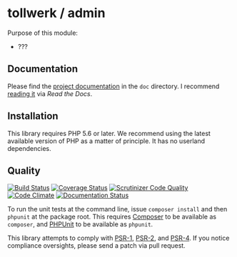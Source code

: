 # tollwerk / admin

Purpose of this module:

* ???

## Documentation

Please find the [project documentation](doc/index.md) in the `doc` directory. I recommend [reading it](http://tollwerk-admin.readthedocs.io/) via *Read the Docs*.

## Installation

This library requires PHP 5.6 or later. We recommend using the latest available version of PHP as a matter of principle. It has no userland dependencies.

## Quality

[![Build Status](https://secure.travis-ci.org/tollwerk/admin.svg)](https://travis-ci.org/tollwerk/admin)
[![Coverage Status](https://coveralls.io/repos/tollwerk/admin/badge.svg?branch=master&service=github)](https://coveralls.io/github/tollwerk/admin?branch=master)
[![Scrutinizer Code Quality](https://scrutinizer-ci.com/g/tollwerk/admin/badges/quality-score.png?b=master)](https://scrutinizer-ci.com/g/tollwerk/admin/?branch=master)
[![Code Climate](https://codeclimate.com/github/tollwerk/admin/badges/gpa.svg)](https://codeclimate.com/github/tollwerk/admin)
[![Documentation Status](https://readthedocs.org/projects/apparat-resource/badge/?version=latest)](http://tollwerk-admin.readthedocs.io/en/latest/?badge=latest)

To run the unit tests at the command line, issue `composer install` and then `phpunit` at the package root. This requires [Composer](http://getcomposer.org/) to be available as `composer`, and [PHPUnit](http://phpunit.de/manual/) to be available as `phpunit`.

This library attempts to comply with [PSR-1][], [PSR-2][], and [PSR-4][]. If you notice compliance oversights, please send a patch via pull request.

[PSR-1]: https://github.com/php-fig/fig-standards/blob/master/accepted/PSR-1-basic-coding-standard.md
[PSR-2]: https://github.com/php-fig/fig-standards/blob/master/accepted/PSR-2-coding-style-guide.md
[PSR-4]: https://github.com/php-fig/fig-standards/blob/master/accepted/PSR-4-autoloader.md
